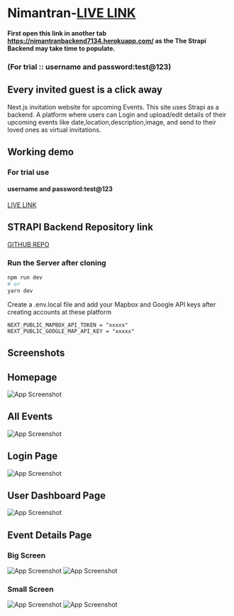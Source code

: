 
# Nimantran-[LIVE LINK](https://nimantranfrontend.vercel.app/)
#### First open this link in another tab https://nimantranbackend7134.herokuapp.com/ as the The Strapi Backend may take time to populate.
### (For trial :: username and password:test@123)
## Every invited guest is a click away
 Next.js invitation website for upcoming Events. 
 This site uses Strapi as a backend. 
 A platform where users can Login and upload/edit details 
 of their upcoming events like date,location,description,image, 
 and send to their loved ones as virtual invitations.
 
 ## Working demo
 ### For trial use 
 #### username and password:test@123
 [LIVE LINK](https://nimantranfrontend.vercel.app/)

## STRAPI Backend Repository link
[GITHUB REPO](https://github.com/shubhams7134/nimantran_backend)


### Run the Server after cloning

```bash
npm run dev
# or
yarn dev
```

Create a .env.local file and add your Mapbox and Google API keys after creating accounts at these platform

```
NEXT_PUBLIC_MAPBOX_API_TOKEN = "xxxxx"
NEXT_PUBLIC_GOOGLE_MAP_API_KEY = "xxxxx"
```
    
## Screenshots

## Homepage
![App Screenshot](https://user-images.githubusercontent.com/62961083/125159707-a4227e00-e196-11eb-9b76-2769575ece6b.png)



## All Events
![App Screenshot](https://user-images.githubusercontent.com/62961083/125160130-f5cc0800-e198-11eb-8b1f-d643a40c1d6c.png)


## Login Page
![App Screenshot](https://user-images.githubusercontent.com/62961083/125160201-552a1800-e199-11eb-8d5a-9b6f21eac3d3.png)

## User Dashboard Page
![App Screenshot](https://user-images.githubusercontent.com/62961083/125160262-93bfd280-e199-11eb-941e-73ce359848dc.png)

## Event Details Page
### Big Screen
![App Screenshot](https://user-images.githubusercontent.com/62961083/125160313-e13c3f80-e199-11eb-8188-159377cee301.png)
![App Screenshot](https://user-images.githubusercontent.com/62961083/125160317-e3060300-e199-11eb-9047-a09b781a87d2.png)
### Small Screen
![App Screenshot](https://user-images.githubusercontent.com/62961083/125161131-2febd880-e19e-11eb-9c0a-03f25104b988.jpg)
![App Screenshot](https://user-images.githubusercontent.com/62961083/125161130-2ebaab80-e19e-11eb-8b75-ee7df1c78589.jpg)
